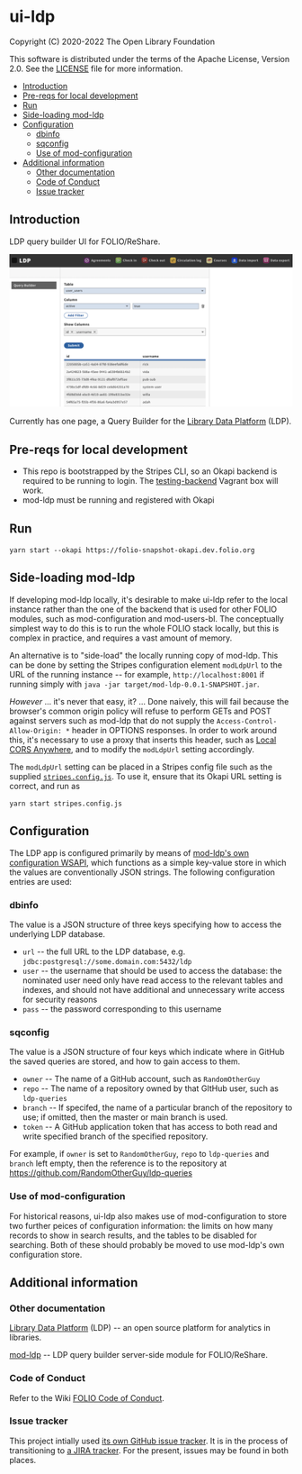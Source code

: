 # ui-ldp

Copyright (C) 2020-2022 The Open Library Foundation

This software is distributed under the terms of the Apache License, Version 2.0. See the [LICENSE](LICENSE) file for more information.

<!-- md2toc -l 2 README.md -->
* [Introduction](#introduction)
* [Pre-reqs for local development](#pre-reqs-for-local-development)
* [Run](#run)
* [Side-loading mod-ldp](#side-loading-mod-ldp)
* [Configuration](#configuration)
    * [dbinfo](#dbinfo)
    * [sqconfig](#sqconfig)
    * [Use of mod-configuration](#use-of-mod-configuration)
* [Additional information](#additional-information)
    * [Other documentation](#other-documentation)
    * [Code of Conduct](#code-of-conduct)
    * [Issue tracker](#issue-tracker)


## Introduction

LDP query builder UI for FOLIO/ReShare.

![Screenshot of the module in action](screenshot3.png)

Currently has one page, a Query Builder for the [Library Data Platform](https://github.com/library-data-platform/ldp) (LDP).

## Pre-reqs for local development

- This repo is bootstrapped by the Stripes CLI, so an Okapi backend is required to be running to login. The [testing-backend](https://app.vagrantup.com/folio/boxes/testing-backend) Vagrant box will work.
- mod-ldp must be running and registered with Okapi

## Run

```
yarn start --okapi https://folio-snapshot-okapi.dev.folio.org
```

## Side-loading mod-ldp

If developing mod-ldp locally, it's desirable to make ui-ldp refer to the local instance rather than the one of the backend that is used for other FOLIO modules, such as mod-configuration and mod-users-bl. The conceptually simplest way to do this is to run the whole FOLIO stack locally, but this is complex in practice, and requires a vast amount of memory.

An alternative is to "side-load" the locally running copy of mod-ldp. This can be done by setting the Stripes configuration element `modLdpUrl` to the URL of the running instance -- for example, `http://localhost:8001` if running simply with `java -jar target/mod-ldp-0.0.1-SNAPSHOT.jar`.

_However_ ... it's never that easy, it? ... Done naively, this will fail because the browser's common origin policy will refuse to perform GETs and POST against servers such as mod-ldp that do not supply the `Access-Control-Allow-Origin: *` header in OPTIONS responses. In order to work around this, it's necessary to use a proxy that inserts this header, such as [Local CORS Anywhere](https://github.com/dkaoster/local-cors-anywhere), and to modify the `modLdpUrl` setting accordingly.

The `modLdpUrl` setting can be placed in a Stripes config file such as the supplied [`stripes.config.js`](stripes.config.js). To use it, ensure that its Okapi URL setting is correct, and run as
```
yarn start stripes.config.js
```

## Configuration

The LDP app is configured primarily by means of [mod-ldp's own configuration WSAPI](https://s3.amazonaws.com/foliodocs/api/mod-ldp/p/ldp.html), which functions as a simple key-value store in which the values are conventionally JSON strings. The following configuration entries are used:

### dbinfo

The value is a JSON structure of three keys specifying how to access the underlying LDP database.

* `url` -- the full URL to the LDP database, e.g. `jdbc:postgresql://some.domain.com:5432/ldp`
* `user` -- the username that should be used to access the database: the nominated user need only have read access to the relevant tables and indexes, and should not have additional and unnecessary write access for security reasons
* `pass` -- the password corresponding to this username

### sqconfig

The value is a JSON structure of four keys which indicate where in GitHub the saved queries are stored, and how to gain access to them.

* `owner` -- The name of a GitHub account, such as `RandomOtherGuy`
* `repo` -- The name of a repository owned by that GItHub user, such as `ldp-queries`
* `branch` -- If specifed, the name of a particular branch of the repository to use; if omitted, then the master or main branch is used.
* `token` -- A GitHub application token that has access to both read and write specified branch of the specified repository.

For example, if `owner` is set to `RandomOtherGuy`, `repo` to `ldp-queries` and `branch` left empty, then the reference is to the repository at https://github.com/RandomOtherGuy/ldp-queries

### Use of mod-configuration

For historical reasons, ui-ldp also makes use of mod-configuration to store two further peices of configuration information: the limits on how many records to show in search results, and the tables to be disabled for searching. Both of these should probably be moved to use mod-ldp's own configuration store.

## Additional information

### Other documentation

[Library Data Platform](https://github.com/library-data-platform/ldp) (LDP)
-- an open source platform for analytics in libraries.

[mod-ldp](https://github.com/folio-org/mod-ldp)
-- LDP query builder server-side module for FOLIO/ReShare.

### Code of Conduct

Refer to the Wiki [FOLIO Code of Conduct](https://wiki.folio.org/display/COMMUNITY/FOLIO+Code+of+Conduct).

### Issue tracker

This project intially used [its own GitHub issue tracker](https://github.com/folio-org/ui-ldp/issues).
It is in the process of transitioning to [a JIRA tracker](https://issues.folio.org/projects/UILDP).
For the present, issues may be found in both places.


